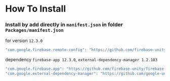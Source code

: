 # How To Install

### Install by add directly in `manifest.json` in folder `Packages/manifest.json`

for version `12.3.0`
```csharp
"com.google.firebase.remote-config": "https://github.com/firebase-unity/firebase-remote-config.git#12.3.0",
```


dependency `firebase-app 12.3.0`, `external-dependency-manager 1.2.183`
```csharp
"com.google.firebase.app": "https://github.com/firebase-unity/firebase-app.git#12.3.0",
"com.google.external-dependency-manager": "https://github.com/google-unity/external-dependency-manager.git#1.2.183",
```